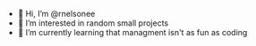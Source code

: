 - 👋 Hi, I’m @rnelsonee
- 👀 I’m interested in random small projects
- 🌱 I’m currently learning that managment isn't as fun as coding


<!---
rnelsonee/rnelsonee is a ✨ special ✨ repository because its `README.md` (this file) appears on your GitHub profile.
You can click the Preview link to take a look at your changes.
--->
